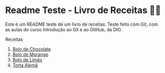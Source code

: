 # Readme Teste - Livro de Receitas :man_cook:

Este é um README teste de um livro de receitas. Teste feito com Git, com as aulas do curso Introdução ao Git e ao GitHub, da DIO.

Receitas

1. [Bolo de Chocolate](https://github.com/RafaelWillians/livro-receitas/blob/main/receitas/BoloChocolate.md)
2. [Bolo de Morango](https://github.com/RafaelWillians/livro-receitas/blob/main/receitas/BoloMorango.md)
3. [Bolo de Limão](https://github.com/RafaelWillians/livro-receitas/blob/main/receitas/BoloLimao.md)
4. [Torta Alemã](https://github.com/RafaelWillians/livro-receitas/blob/main/receitas/BoloLimao.md)

